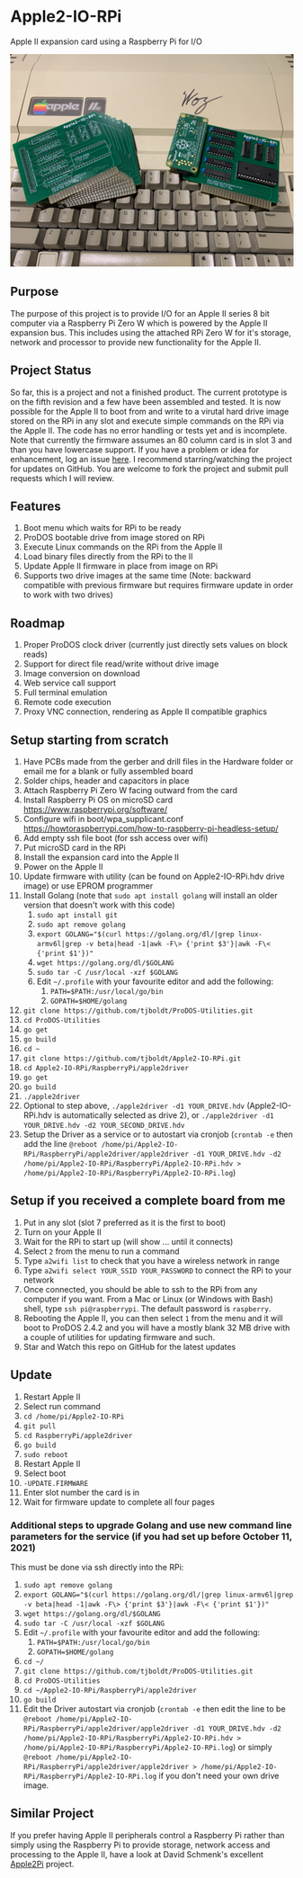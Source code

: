 # Apple2-IO-RPi
Apple II expansion card using a Raspberry Pi for I/O

![Image of Board](/Hardware/Apple2IORPi.jpg)

## Purpose
The purpose of this project is to provide I/O for an Apple II series 8 bit computer via a Raspberry Pi Zero W which is powered by the Apple II expansion bus. This includes using the attached RPi Zero W for it's storage, network and processor to provide new functionality for the Apple II.

## Project Status
So far, this is a project and not a finished product. The current prototype is on the fifth revision and a few have been assembled and tested. It is now possible for the Apple II to boot from and write to a virutal hard drive image stored on the RPi in any slot and execute simple commands on the RPi via the Apple II. The code has no error handling or tests yet and is incomplete. Note that currently the firmware assumes an 80 column card is in slot 3 and than you have lowercase support. If you have a problem or idea for enhancement, log an issue [here](https://github.com/tjboldt/Apple2-IO-RPi/issues). I recommend starring/watching the project for updates on GitHub. You are welcome to fork the project and submit pull requests which I will review.

## Features
1. Boot menu which waits for RPi to be ready
2. ProDOS bootable drive from image stored on RPi
3. Execute Linux commands on the RPi from the Apple II
4. Load binary files directly from the RPi to the II
5. Update Apple II firmware in place from image on RPi
6. Supports two drive images at the same time (Note: backward compatible with previous firmware but requires firmware update in order to work with two drives)

## Roadmap
1. Proper ProDOS clock driver (currently just directly sets values on block reads)
2. Support for direct file read/write without drive image
3. Image conversion on download
4. Web service call support
5. Full terminal emulation
6. Remote code execution 
7. Proxy VNC connection, rendering as Apple II compatible graphics

## Setup starting from scratch
1. Have PCBs made from the gerber and drill files in the Hardware folder or email me for a blank or fully assembled board
2. Solder chips, header and capacitors in place
3. Attach Raspberry Pi Zero W facing outward from the card
4. Install Raspberry Pi OS on microSD card https://www.raspberrypi.org/software/
5. Configure wifi in boot/wpa_supplicant.conf https://howtoraspberrypi.com/how-to-raspberry-pi-headless-setup/
6. Add empty ssh file boot (for ssh access over wifi)
7. Put microSD card in the RPi
8. Install the expansion card into the Apple II
9. Power on the Apple II
10. Update firmware with utility (can be found on Apple2-IO-RPi.hdv drive image) or use EPROM programmer
11. Install Golang (note that `sudo apt install golang` will install an older version that doesn't work with this code)
    1. `sudo apt install git`
    2. `sudo apt remove golang`
    3. `export GOLANG="$(curl https://golang.org/dl/|grep linux-armv6l|grep -v beta|head -1|awk -F\> {'print $3'}|awk -F\< {'print $1'})"`
    4. `wget https://golang.org/dl/$GOLANG`
    5. `sudo tar -C /usr/local -xzf $GOLANG`
    6. Edit `~/.profile` with your favourite editor and add the following:
        1. `PATH=$PATH:/usr/local/go/bin`
        2. `GOPATH=$HOME/golang`
12. `git clone https://github.com/tjboldt/ProDOS-Utilities.git`
13. `cd ProDOS-Utilities`
14. `go get`
15. `go build`
16. `cd ~`
17. `git clone https://github.com/tjboldt/Apple2-IO-RPi.git`
18. `cd Apple2-IO-RPi/RaspberryPi/apple2driver`
19. `go get`
21. `go build`
22. `./apple2driver`
23. Optional to step above, `./apple2driver -d1 YOUR_DRIVE.hdv` (Apple2-IO-RPi.hdv is automatically selected as drive 2), or `./apple2driver -d1 YOUR_DRIVE.hdv -d2 YOUR_SECOND_DRIVE.hdv`
24. Setup the Driver as a service or to autostart via cronjob (`crontab -e` then add the line `@reboot /home/pi/Apple2-IO-RPi/RaspberryPi/apple2driver/apple2driver -d1 YOUR_DRIVE.hdv -d2 /home/pi/Apple2-IO-RPi/RaspberryPi/Apple2-IO-RPi.hdv > /home/pi/Apple2-IO-RPi/RaspberryPi/Apple2-IO-RPi.log`)

## Setup if you received a complete board from me
1. Put in any slot (slot 7 preferred as it is the first to boot)
2. Turn on your Apple II
3. Wait for the RPi to start up (will show ... until it connects)
4. Select `2` from the menu to run a command
5. Type `a2wifi list` to check that you have a wireless network in range
6. Type `a2wifi select YOUR_SSID YOUR_PASSWORD` to connect the RPi to your network
7. Once connected, you should be able to ssh to the RPi from any computer if you want. From a Mac or Linux (or Windows with Bash) shell, type `ssh pi@raspberrypi`. The default password is `raspberry`. 
8. Rebooting the Apple II, you can then select `1` from the menu and it will boot to ProDOS 2.4.2 and you will have a mostly blank 32 MB drive with a couple of utilities for updating firmware and such.
9. Star and Watch this repo on GitHub for the latest updates

## Update
1. Restart Apple II
2. Select run command
3. `cd /home/pi/Apple2-IO-RPi`
4. `git pull`
5. `cd RaspberryPi/apple2driver`
6. `go build`
7. `sudo reboot`
8. Restart Apple II
9. Select boot
10. `-UPDATE.FIRMWARE`
11. Enter slot number the card is in
12. Wait for firmware update to complete all four pages

### Additional steps to upgrade Golang and use new command line parameters for the service (if you had set up before October 11, 2021)
This must be done via ssh directly into the RPi:
1. `sudo apt remove golang`
2. `export GOLANG="$(curl https://golang.org/dl/|grep linux-armv6l|grep -v beta|head -1|awk -F\> {'print $3'}|awk -F\< {'print $1'})"`
3. `wget https://golang.org/dl/$GOLANG`
4. `sudo tar -C /usr/local -xzf $GOLANG`
5. Edit `~/.profile` with your favourite editor and add the following:
    1. `PATH=$PATH:/usr/local/go/bin`
    2. `GOPATH=$HOME/golang`
6. `cd ~/`
7. `git clone https://github.com/tjboldt/ProDOS-Utilities.git`
8. `cd ProDOS-Utilities`
9. `cd ~/Apple2-IO-RPi/RaspberryPi/apple2driver`
10. `go build`
11. Edit the Driver autostart via cronjob (`crontab -e` then edit the line to be `@reboot /home/pi/Apple2-IO-RPi/RaspberryPi/apple2driver/apple2driver -d1 YOUR_DRIVE.hdv -d2 /home/pi/Apple2-IO-RPi/RaspberryPi/Apple2-IO-RPi.hdv > /home/pi/Apple2-IO-RPi/RaspberryPi/Apple2-IO-RPi.log`) or simply `@reboot /home/pi/Apple2-IO-RPi/RaspberryPi/apple2driver/apple2driver > /home/pi/Apple2-IO-RPi/RaspberryPi/Apple2-IO-RPi.log` if you don't need your own drive image.

## Similar Project
If you prefer having Apple II peripherals control a Raspberry Pi rather than simply using the Raspberry Pi to provide storage, network access and processing to the Apple II, have a look at David Schmenk's excellent [Apple2Pi](https://github.com/dschmenk/apple2pi) project. 
